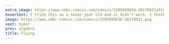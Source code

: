 ```yaml
---
extra_image: https://www.smbc-comics.com/comics/1505999654-20170921after.png
hovertext: I tried this on a seven year old and it didn't work. I think there might be a sweet spot, taking into account trustworthiness and writing ability. Alternatively, you could spend seven years being kind an honest to a nephew or niece, just so you can pull this off.
image: https://www.smbc-comics.com/comics/1505999636-20170921.png
next: humor
prev: algebra
title: Flying
---
```

